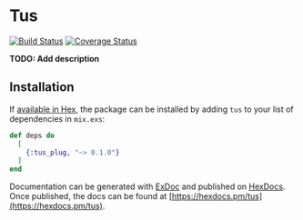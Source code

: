 # Tus
[![Build Status](https://travis-ci.org/xadhoom/tus_plug.svg?branch=develop)](https://travis-ci.org/xadhoom/tus_plug)
[![Coverage Status](https://coveralls.io/repos/github/xadhoom/tus_plug/badge.svg?branch=develop)](https://coveralls.io/github/xadhoom/tus_plug?branch=develop)

**TODO: Add description**

## Installation

If [available in Hex](https://hex.pm/docs/publish), the package can be installed
by adding `tus` to your list of dependencies in `mix.exs`:

```elixir
def deps do
  [
    {:tus_plug, "~> 0.1.0"}
  ]
end
```

Documentation can be generated with [ExDoc](https://github.com/elixir-lang/ex_doc)
and published on [HexDocs](https://hexdocs.pm). Once published, the docs can
be found at [https://hexdocs.pm/tus](https://hexdocs.pm/tus).

